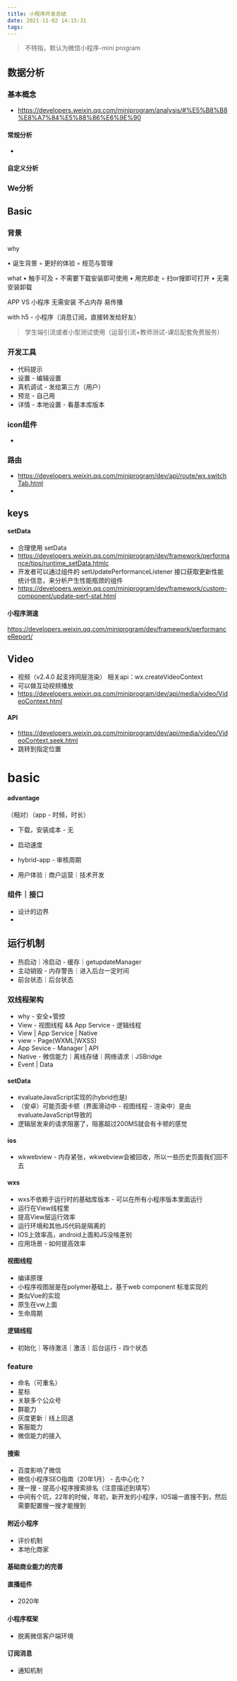 ```yaml
---
title: 小程序开发总结
date: 2021-11-02 14:15:31
tags:
---
```

> 不特指，默认为微信小程序-mini program

## 数据分析
### 基本概念
- https://developers.weixin.qq.com/miniprogram/analysis/#%E5%B8%B8%E8%A7%84%E5%88%86%E6%9E%90
#### 常规分析
- 

#### 自定义分析

### We分析

## Basic
### 背景

why

• 诞生背景
	◦ 更好的体验
	◦ 规范与管理

what
• 触手可及
	◦ 不需要下载安装即可使用
• 用完即走
	◦ 扫or搜即可打开
• 无需安装卸载

APP VS 小程序
无需安装
不占内存
易传播

with h5 - 小程序（消息订阅，直接转发给好友）

> 学生端引流或者小型测试使用（运营引流+教师测试-课后配套免费服务）

### 开发工具
- 代码提示
- 设置 - 编辑设置
- 真机调试 - 发给第三方（用户）
- 预览 - 自己用
- 详情 - 本地设置 - 看基本库版本


### icon组件
- 

### 路由
- https://developers.weixin.qq.com/miniprogram/dev/api/route/wx.switchTab.html
- 


## keys
#### setData
- 合理使用 setData
- https://developers.weixin.qq.com/miniprogram/dev/framework/performance/tips/runtime_setData.htmlc
- 开发者可以通过组件的 setUpdatePerformanceListener 接口获取更新性能统计信息，来分析产生性能瓶颈的组件 
- https://developers.weixin.qq.com/miniprogram/dev/framework/custom-component/update-perf-stat.html


#### 小程序测速

https://developers.weixin.qq.com/miniprogram/dev/framework/performanceReport/


## Video
- 视频（v2.4.0 起支持同层渲染） 相关api：wx.createVideoContext
- 可以做互动视频播放
- https://developers.weixin.qq.com/miniprogram/dev/api/media/video/VideoContext.html

#### API
- https://developers.weixin.qq.com/miniprogram/dev/api/media/video/VideoContext.seek.html
- 跳转到指定位置

# basic
#### advantage
（相对）（app - 时频，时长）
- 下载，安装成本 - 无
- 启动速度
- hybrid-app - 审核周期

- 用户体验｜商户运营｜技术开发



### 组件｜接口
- 设计的边界
- 

## 运行机制
- 热启动｜冷启动 - 缓存｜getupdateManager 
- 主动销毁 - 内存警告｜进入后台一定时间
- 前台状态｜后台状态

### 双线程架构
- why - 安全+管控
- View - 视图线程 && App Service - 逻辑线程
- View | App Service | Native
- view - Page(WXML|WXSS)
- App Sevice - Manager | API
- Native - 微信能力｜离线存储｜网络请求｜JSBridge
- Event | Data

#### setData
- evaluateJavaScript实现的(hybrid也是)
- （安卓）可能页面卡顿（界面滑动中 - 视图线程 - 渲染中）是由evaluateJavaScript导致的
-  逻辑层发来的请求阻塞了，阻塞超过200MS就会有卡顿的感觉
#### ios
- wkwebview - 内存紧张，wkwebview会被回收，所以一些历史页面我们回不去

#### wxs
- wxs不依赖于运行时的基础库版本 - 可以在所有小程序版本里面运行
- 运行在View线程里
- 提高View层运行效率
- 运行环境和其他JS代码是隔离的
- IOS上效率高，android上面和JS没啥差别
- 应用场景 - 如何提高效率

#### 视图线程
- 编译原理
- 小程序视图层是在polymer基础上，基于web component 标准实现的
- 类似Vue的实现
- 原生在vw上面
- 生命周期

#### 逻辑线程
- 初始化｜等待激活｜激活｜后台运行 - 四个状态

### feature
- 命名（可重名）
- 星标
- 关联多个公众号
- 群能力
- 灰度更新｜线上回退
- 客服能力
- 微信能力的接入

#### 搜索
- 百度影响了微信
- 微信小程序SEO指南（20年1月） - 去中心化？
- 搜一搜 - 提高小程序搜索排名（注意描述到填写）
- 中间有个坑，22年的时候，年初，新开发的小程序，IOS端一直搜不到，然后需要配置搜一搜才能搜到
#### 附近小程序
- 评价机制
- 本地化商家

#### 基础商业能力的完善

#### 直播组件
- 2020年

#### 小程序框架
- 脱离微信客户端环境

#### 订阅消息
- 通知机制
